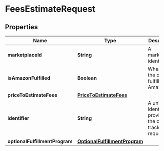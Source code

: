 # FeesEstimateRequest

## Properties
Name | Type | Description | Notes
------------ | ------------- | ------------- | -------------
**marketplaceId** | **String** | A marketplace identifier. | 
**isAmazonFulfilled** | **Boolean** | When true, the offer is fulfilled by Amazon. |  [optional]
**priceToEstimateFees** | [**PriceToEstimateFees**](PriceToEstimateFees.md) |  | 
**identifier** | **String** | A unique identifier provided by the caller to track this request. | 
**optionalFulfillmentProgram** | [**OptionalFulfillmentProgram**](OptionalFulfillmentProgram.md) |  |  [optional]
